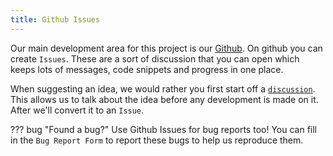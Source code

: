 ```yaml
---
title: Github Issues
---
```


Our main development area for this project is our [Github](https://github.com/Strelix/django-aws-config). On github you can create 
`Issues`. These are a sort of discussion that you can open which keeps lots of messages, code snippets and progress in one place.

When suggesting an idea, we would rather you first start off a
[`discussion`](https://github.com/Strelix/django-aws-config/discussions/new?category=ideas). This allows us to talk about the idea 
before any development is made on it. After we'll convert it to an `Issue`.

??? bug "Found a bug?"
    Use Github Issues for bug reports too! You can fill in the `Bug Report Form` to report these bugs to help us reproduce them.